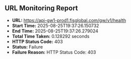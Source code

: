 ## URL Monitoring Report

- **URL:** https://api-gw1-prod1.fisglobal.com/gw/v1/health
- **Start Time:** 2025-08-25T19:37:26.150732
- **End Time:** 2025-08-25T19:37:26.279024
- **Total Time Taken:** 0.128292 seconds
- **HTTP Status Code:** 403
- **Status:** Failure
- **Failure Reason:** HTTP Status Code: 403
